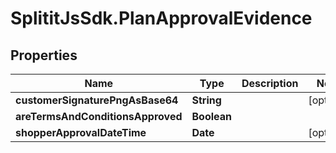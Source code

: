 # SplititJsSdk.PlanApprovalEvidence

## Properties

Name | Type | Description | Notes
------------ | ------------- | ------------- | -------------
**customerSignaturePngAsBase64** | **String** |  | [optional] 
**areTermsAndConditionsApproved** | **Boolean** |  | 
**shopperApprovalDateTime** | **Date** |  | [optional] 



